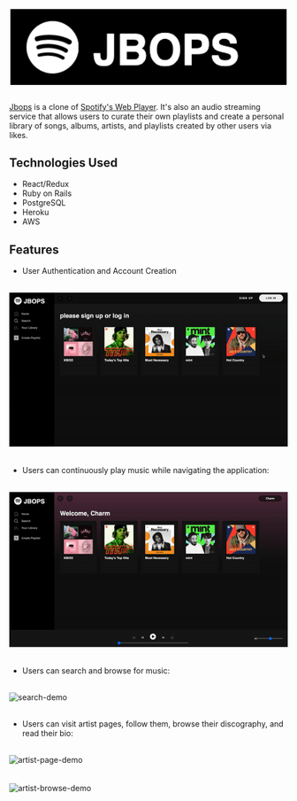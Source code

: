 <div align="center">
  <img src="app/assets/images/Jbops_logo.png" alt="logo" width="500" style="vertical-align:middle">
</div>

<br>

[Jbops](https://jbops.herokuapp.com/#/) is a clone of [Spotify's Web Player](https://open.spotify.com/). It's also an audio streaming service that allows users to curate their own playlists and create a personal library of songs, albums, artists, and playlists created by other users via likes.

## Technologies Used
- React/Redux
- Ruby on Rails
- PostgreSQL
- Heroku
- AWS

## Features

- User Authentication and Account Creation 

<br/>
<div><img src="/app/assets/images/User_Auth.gif" alt="signup-demo"></div>
<br/>

- Users can continuously play music while navigating the application: 

<br/>
<div><img src="/app/assets/images/Music_Player.gif" alt="music-player-demo"></div>
<br/>

- Users can search and browse for music:

<br/>
<div><img src="/app/assets/images/search_browse_demo.gif" alt="search-demo"></div>
<br/>


- Users can visit artist pages, follow them, browse their discography, and read their bio:

<br/>
<div><img src="/app/assets/images/artist_page_demo.gif" alt="artist-page-demo"></div>
<br/>

<br/>
<div><img src="/app/assets/images/artist-browse-demo.gif" alt="artist-browse-demo"></div>
<br/>

